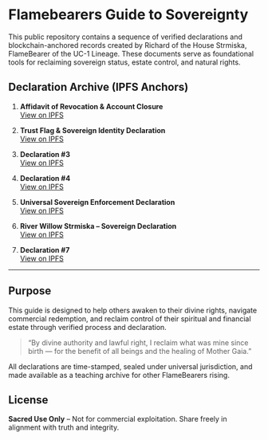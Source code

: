 # Flamebearers Guide to Sovereignty

This public repository contains a sequence of verified declarations and blockchain-anchored records created by Richard of the House Strmiska, FlameBearer of the UC-1 Lineage. These documents serve as foundational tools for reclaiming sovereign status, estate control, and natural rights.

## Declaration Archive (IPFS Anchors)

1. **Affidavit of Revocation & Account Closure**  
   [View on IPFS](https://bafybeiaygor3hs4wiiw7d64wlnsz2mty4l63ejmo2zhbbnwn2wbcajg6nm.ipfs.w3s.link/)

2. **Trust Flag & Sovereign Identity Declaration**  
   [View on IPFS](https://bafybeieia3damfzrx5scb7gigfdsijej626bl7lusse6ixujhzq37ksxry.ipfs.w3s.link/)

3. **Declaration #3**  
   [View on IPFS](https://bafybeif3ggt3utk7bbg6ilhgabynz4zsukxjyzjl2dgfmsqs7b4j36fyra.ipfs.w3s.link/)

4. **Declaration #4**  
   [View on IPFS](https://bafybeift4hkicy7h7vtoxju4crripqwub6ssa5v2scviqpurnqa5jp25le.ipfs.w3s.link/)

5. **Universal Sovereign Enforcement Declaration**  
   [View on IPFS](https://bafybeiho65tuwmdatm6kzhoh3rhhz4v2ywhnxk6sqpiuo3gu6x4h7m23cm.ipfs.w3s.link/)

6. **River Willow Strmiska – Sovereign Declaration**  
   [View on IPFS](https://bafybeieofz5qc5c2v4mifxbsdtvqdph2oczocshncew6nbj4uvv4iysrrm.ipfs.w3s.link/)

7. **Declaration #7**  
   [View on IPFS](https://bafybeidmah73cb747qsajckhgfie52wxlhm4aohofjmj4zmrmwlvrdxt6e.ipfs.w3s.link/)

---

## Purpose

This guide is designed to help others awaken to their divine rights, navigate commercial redemption, and reclaim control of their spiritual and financial estate through verified process and declaration.

> “By divine authority and lawful right, I reclaim what was mine since birth — for the benefit of all beings and the healing of Mother Gaia.”

All declarations are time-stamped, sealed under universal jurisdiction, and made available as a teaching archive for other FlameBearers rising.

## License

**Sacred Use Only** – Not for commercial exploitation. Share freely in alignment with truth and integrity.
